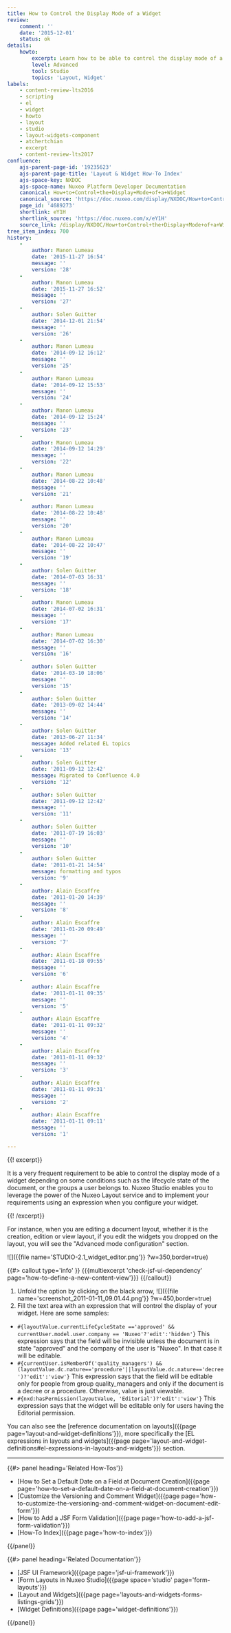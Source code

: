 ```yaml
---
title: How to Control the Display Mode of a Widget
review:
    comment: ''
    date: '2015-12-01'
    status: ok
details:
    howto:
        excerpt: Learn how to be able to control the display mode of a widget. Nuxeo Studio enables you to implement your requirements using an expression when you configure your widget.
        level: Advanced
        tool: Studio
        topics: 'Layout, Widget'
labels:
    - content-review-lts2016
    - scripting
    - el
    - widget
    - howto
    - layout
    - studio
    - layout-widgets-component
    - atchertchian
    - excerpt
    - content-review-lts2017
confluence:
    ajs-parent-page-id: '19235623'
    ajs-parent-page-title: 'Layout & Widget How-To Index'
    ajs-space-key: NXDOC
    ajs-space-name: Nuxeo Platform Developer Documentation
    canonical: How+to+Control+the+Display+Mode+of+a+Widget
    canonical_source: 'https://doc.nuxeo.com/display/NXDOC/How+to+Control+the+Display+Mode+of+a+Widget'
    page_id: '4689273'
    shortlink: eY1H
    shortlink_source: 'https://doc.nuxeo.com/x/eY1H'
    source_link: /display/NXDOC/How+to+Control+the+Display+Mode+of+a+Widget
tree_item_index: 700
history:
    -
        author: Manon Lumeau
        date: '2015-11-27 16:54'
        message: ''
        version: '28'
    -
        author: Manon Lumeau
        date: '2015-11-27 16:52'
        message: ''
        version: '27'
    -
        author: Solen Guitter
        date: '2014-12-01 21:54'
        message: ''
        version: '26'
    -
        author: Manon Lumeau
        date: '2014-09-12 16:12'
        message: ''
        version: '25'
    -
        author: Manon Lumeau
        date: '2014-09-12 15:53'
        message: ''
        version: '24'
    -
        author: Manon Lumeau
        date: '2014-09-12 15:24'
        message: ''
        version: '23'
    -
        author: Manon Lumeau
        date: '2014-09-12 14:29'
        message: ''
        version: '22'
    -
        author: Manon Lumeau
        date: '2014-08-22 10:48'
        message: ''
        version: '21'
    -
        author: Manon Lumeau
        date: '2014-08-22 10:48'
        message: ''
        version: '20'
    -
        author: Manon Lumeau
        date: '2014-08-22 10:47'
        message: ''
        version: '19'
    -
        author: Solen Guitter
        date: '2014-07-03 16:31'
        message: ''
        version: '18'
    -
        author: Manon Lumeau
        date: '2014-07-02 16:31'
        message: ''
        version: '17'
    -
        author: Manon Lumeau
        date: '2014-07-02 16:30'
        message: ''
        version: '16'
    -
        author: Solen Guitter
        date: '2014-03-10 18:06'
        message: ''
        version: '15'
    -
        author: Solen Guitter
        date: '2013-09-02 14:44'
        message: ''
        version: '14'
    -
        author: Solen Guitter
        date: '2013-06-27 11:34'
        message: Added related EL topics
        version: '13'
    -
        author: Solen Guitter
        date: '2011-09-12 12:42'
        message: Migrated to Confluence 4.0
        version: '12'
    -
        author: Solen Guitter
        date: '2011-09-12 12:42'
        message: ''
        version: '11'
    -
        author: Solen Guitter
        date: '2011-07-19 16:03'
        message: ''
        version: '10'
    -
        author: Solen Guitter
        date: '2011-01-21 14:54'
        message: formatting and typos
        version: '9'
    -
        author: Alain Escaffre
        date: '2011-01-20 14:39'
        message: ''
        version: '8'
    -
        author: Alain Escaffre
        date: '2011-01-20 09:49'
        message: ''
        version: '7'
    -
        author: Alain Escaffre
        date: '2011-01-18 09:55'
        message: ''
        version: '6'
    -
        author: Alain Escaffre
        date: '2011-01-11 09:35'
        message: ''
        version: '5'
    -
        author: Alain Escaffre
        date: '2011-01-11 09:32'
        message: ''
        version: '4'
    -
        author: Alain Escaffre
        date: '2011-01-11 09:32'
        message: ''
        version: '3'
    -
        author: Alain Escaffre
        date: '2011-01-11 09:31'
        message: ''
        version: '2'
    -
        author: Alain Escaffre
        date: '2011-01-11 09:11'
        message: ''
        version: '1'

---
```

{{! excerpt}}

It is a very frequent requirement to be able to control the display mode of a widget depending on some conditions such as the lifecycle state of the document, or the groups a user belongs to. Nuxeo Studio enables you to leverage the power of the Nuxeo Layout service and to implement your requirements using an expression when you configure your widget.

{{! /excerpt}}

For instance, when you are editing a document layout, whether it is the creation, edition or view layout, if you edit the widgets you dropped on the layout, you will see the "Advanced mode configuration" section.

![]({{file name='STUDIO-2.1_widget_editor.png'}} ?w=350,border=true)

{{#> callout type='info' }}
{{{multiexcerpt 'check-jsf-ui-dependency' page='how-to-define-a-new-content-view'}}}
{{/callout}}

1.  Unfold the option by clicking on the black arrow,
    ![]({{file name='screenshot_2011-01-11_09.01.44.png'}} ?w=450,border=true)
2.  Fill the text area with an expression that will control the display of your widget. Here are some samples:

*   `#{layoutValue.currentLifeCycleState =='approved' && currentUser.model.user.company == 'Nuxeo'?'edit':'hidden'}`
    This expression says that the field will be invisible unless the document is in state "approved" and the company of the user is "Nuxeo". In that case it will be editable.
*   `#{currentUser.isMemberOf('quality_managers') && (layoutValue.dc.nature=='procedure'||layoutValue.dc.nature=='decree')?'edit':'view'}`
    This expression says that the field will be editable only for people from group quality_managers and only if the document is a decree or a procedure. Otherwise, value is just viewable.
*   `#{nxd:hasPermission(layoutValue, 'Editorial')?'edit':'view'}`
    This expression says that the widget will be editable only for users having the Editorial permission.

You can also see the [reference documentation on layouts]({{page page='layout-and-widget-definitions'}}), more specifically the [EL expressions in layouts and widgets]({{page page='layout-and-widget-definitions#el-expressions-in-layouts-and-widgets'}}) section.

* * *

<div class="row" data-equalizer data-equalize-on="medium">
<div class="column medium-6">
{{#> panel heading='Related How-Tos'}}

- [How to Set a Default Date on a Field at Document Creation]({{page page='how-to-set-a-default-date-on-a-field-at-document-creation'}})
- [Customize the Versioning and Comment Widget]({{page page='how-to-customize-the-versioning-and-comment-widget-on-document-edit-form'}})
- [How to Add a JSF Form Validation]({{page page='how-to-add-a-jsf-form-validation'}})
- [How-To Index]({{page page='how-to-index'}})

{{/panel}}
</div>

<div class="column medium-6">
{{#> panel heading='Related Documentation'}}

- [JSF UI Framework]({{page page='jsf-ui-framework'}})
- [Form Layouts in Nuxeo Studio]({{page space='studio' page='form-layouts'}})
- [Layout and Widgets]({{page page='layouts-and-widgets-forms-listings-grids'}})
- [Widget Definitions]({{page page='widget-definitions'}})

{{/panel}}
</div>
</div>
